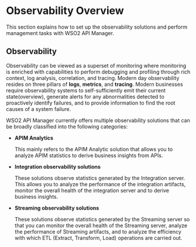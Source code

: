 # Observability Overview

This section explains how to set up the observability solutions and perform management tasks with WSO2 API Manager.

## Observability

Observability can be viewed as a superset of monitoring where monitoring is enriched with capabilities to perform debugging and profiling through rich context, log analysis, correlation, and tracing. Modern day observability resides on three pillars of **logs**, **metrics**, and **tracing**. Modern businesses require observability systems to self-sufficiently emit their current state(overview), generate alerts for any abnormalities detected to proactively identify failures, and to provide information to find the root causes of a system failure.

WSO2 API Manager currently offers multiple observability solutions that can be broadly classified into the following categories:

- **APIM Analytics**

    This mainly refers to the APIM Analytic solution that allows you to analyze APIM statistics to derive business insights from APIs.
    
- **Integration observability solutions**

    These solutions observe statistics generated by the Integration server. This allows you to analyze the performance of the integration artifacts, monitor the overall health of the integration server and to derive business insights.
    
- **Streaming observability solutions**

    These solutions observe statistics generated by the Streaming server so that you can monitor the overall health of the Streaming server, analyze the performance of Streaming artifacts, and to analyze the efficiency with which ETL (Extract, Transform, Load) operations are carried out.

